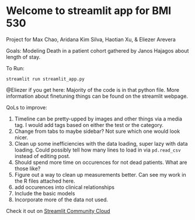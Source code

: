 # Welcome to streamlit app for BMI 530 
Project for Max Chao, Aridana Kim Silva, Haotian Xu, & Eliezer Arevera

Goals: Modeling Death in a patient cohort gathered by Janos Hajagos about length of stay.

To Run:

```
streamlit run streamlit_app.py
```

@Eliezer if you get here: Majority of the code is in that python file. More information about finetuning things can be found on the streamlit webpage.

QoLs to improve:
1. Timeline can be pretty-upped by images and other things via a media tag. I would add tags based on either the test or the category.
2. Change from tabs to maybe sidebar? Not sure which one would look nicer.
3. Clean up some inefficiencies with the data loading, super lazy with data loading. Could possibly tell how many lines to load in via `pd.read_csv` instead of editing post.
4. Should spend more time on occurences for not dead patients. What are those like?
5. Figure out a way to clean up measurements better. Can see my work in the R files attached here.
6. add occurences into clinical relationships
7. Include the basic models
8. Incorporate more of the data not used.

Check it out on [Streamlit Community Cloud](https://st-hello-app.streamlit.app/)
